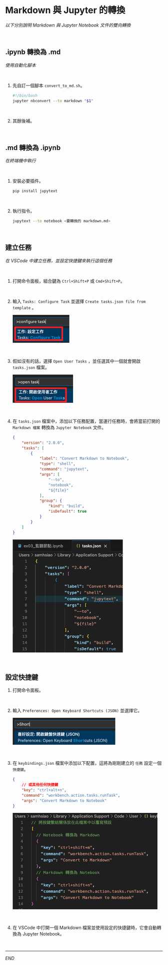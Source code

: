 # Markdown 與 Jupyter 的轉換

_以下分別說明 Markdown 與 Jupyter Notebook 文件的雙向轉換_

<br>

## .ipynb 轉換為 .md

_使用自動化腳本_

<br>

1. 先自訂一個腳本 `convert_to_md.sh`。

    ```sh
    #!/bin/bash
    jupyter nbconvert --to markdown "$1"
    ```

<br>

2. 其餘後補。

<br>

## .md 轉換為 .ipynb

_在終端機中執行_

<br>

1. 安裝必要插件。

    ```bash
    pip install jupytext
    ```

<br>

2. 執行指令。

    ```bash
    jupytext --to notebook <要轉換的 markdown.md>
    ```

<br>

## 建立任務

_在 VSCode 中建立任務，並設定快捷鍵來執行這個任務_

<br>

1. 打開命令面板，組合鍵為 `Ctrl+Shift+P` 或 `Cmd+Shift+P`。

<br>

2. 輸入 `Tasks: Configure Task` 並選擇 `Create tasks.json file from template` 。

    ![](images/img_12.png)

<br>

3. 假如沒有的話，選擇 `Open User Tasks` ，並任選其中一個就會開啟 `tasks.json` 檔案。

    ![](images/img_13.png)

<br>

4. 在 `tasks.json` 檔案中，添加以下任務配置，當運行任務時，會將當前打開的 `Markdown 檔案` 轉換為 `Jupyter Notebook` 文件。

    ```json
    {
        "version": "2.0.0",
        "tasks": [
            {
                "label": "Convert Markdown to Notebook",
                "type": "shell",
                "command": "jupytext",
                "args": [
                    "--to",
                    "notebook",
                    "${file}"
                ],
                "group": {
                    "kind": "build",
                    "isDefault": true
                }
            }
        ]
    }
    ```

    ![](images/img_14.png)

<br>

## 設定快捷鍵

1. 打開命令面板。

<br>

2. 輸入 `Preferences: Open Keyboard Shortcuts (JSON)` 並選擇它。

    ![](images/img_15.png)

<br>

3. 在 `keybindings.json` 檔案中添加以下配置，這將為剛剛建立的 `任務` 設定一個 `快捷鍵`。

    ```json
    {
        // 或其他任何快捷鍵
        "key": "ctrl+alt+n",
        "command": "workbench.action.tasks.runTask",
        "args": "Convert Markdown to Notebook"
    }
    ```

    ![](images/img_16.png)

<br>

4. 在 VSCode 中打開一個 Markdown 檔案並使用設定的快捷鍵時，它會自動轉換為 Jupyter Notebook。

<br>

___

_END_

